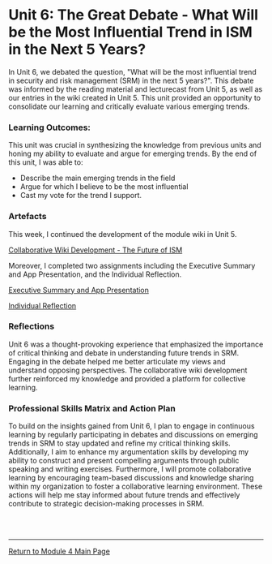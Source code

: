 # Unit 6: The Great Debate - What Will be the Most Influential Trend in ISM in the Next 5 Years?

In Unit 6, we debated the question, "What will be the most influential trend in security and risk management (SRM) in the next 5 years?". This debate was informed by the reading material and lecturecast from Unit 5, as well as our entries in the wiki created in Unit 5. This unit provided an opportunity to consolidate our learning and critically evaluate various emerging trends.

### Learning Outcomes:
This unit was crucial in synthesizing the knowledge from previous units and honing my ability to evaluate and argue for emerging trends. 
By the end of this unit, I was able to: 
 - Describe the main emerging trends in the field
 - Argue for which I believe to be the most influential
 - Cast my vote for the trend I support.

### Artefacts 
This week, I continued the development of the module wiki in Unit 5.

[Collaborative Wiki Development - The Future of ISM](ISM_Unit05_Wiki.md)

Moreover, I completed two assignments including the Executive Summary and App Presentation, and the Individual Reflection.

[Executive Summary and App Presentation](ISM_A2.md)

[Individual Reflection](ISM_A3.md)

### Reflections
Unit 6 was a thought-provoking experience that emphasized the importance of critical thinking and debate in understanding future trends in SRM. Engaging in the debate helped me better articulate my views and understand opposing perspectives. The collaborative wiki development further reinforced my knowledge and provided a platform for collective learning.

### Professional Skills Matrix and Action Plan
To build on the insights gained from Unit 6, I plan to engage in continuous learning by regularly participating in debates and discussions on emerging trends in SRM to stay updated and refine my critical thinking skills. Additionally, I aim to enhance my argumentation skills by developing my ability to construct and present compelling arguments through public speaking and writing exercises. Furthermore, I will promote collaborative learning by encouraging team-based discussions and knowledge sharing within my organization to foster a collaborative learning environment. These actions will help me stay informed about future trends and effectively contribute to strategic decision-making processes in SRM.

<br><br>

--- 

[Return to Module 4 Main Page](ISM_main.md)

